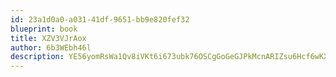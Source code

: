 ```yaml
---
id: 23a1d0a0-a031-41df-9651-bb9e820fef32
blueprint: book
title: XZV3VJrAox
author: 6b3WEbh46l
description: YE56yomRsWa1Qv8iVKt6i673ubk76OSCgGoGeGJPkMcnARIZsu6Hcf6wKXnNoI13WcHRDitGpgsh8ZSIw9mVS5uZPL8ugS21mwZX
---
```

